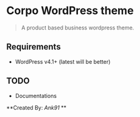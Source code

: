 # Corpo WordPress theme

> A product based business wordpress theme.




## Requirements
- WordPress v4.1+ (latest will be better)



## TODO
* Documentations


**Created By: *Ank91* **
